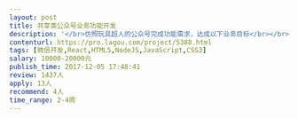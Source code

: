 ```yaml
---                
layout: post       
title: 共享类公众号业务功能开发           
description: '</br>仿照玩具超人的公众号完成功能需求，达成以下业务目标</br></br>1、获取目标用户leads信息</br>2、实现租赁产品展示、分类、搜索</br>3、实现出租订单后台管理并适时通知员工到企业微信</br>4、展示儿童/亲子PARTY聚会服务，并获得意向客户的leads</br></br>要求以H5的方式完成单页面APP效果，达到前后台高性能表现</br>'     
contenturl: https://pro.lagou.com/project/5388.html      
tags: [微信开发,React,HTML5,NodeJS,JavaScript,CSS3]            
salary: 10000-20000元          
publish_time: 2017-12-05 17:48:41         
review: 1437人                   
apply: 13人                   
recommend: 4人                   
time_range: 2-4周              
---                 
```

